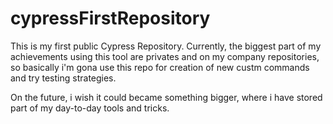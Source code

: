 # cypressFirstRepository

This is my first public Cypress Repository. Currently, the biggest part of my achievements using this tool are privates and on my company repositories, so basically i'm gona use this repo for creation of new custm commands and try testing strategies.

On the future, i wish it could became something bigger, where i have stored part of my day-to-day tools and tricks.
